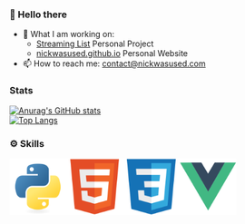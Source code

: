 ### 👋 Hello there

- 🔭 What I am working on:
  - [Streaming List](https://github.com/Nickwasused/streaming-list) Personal Project
  - [nickwasused.github.io](https://github.com/Nickwasused/nickwasused.github.io) Personal Website
- 📫 How to reach me: contact@nickwasused.com

### Stats
[![Anurag's GitHub stats](https://github-readme-stats.vercel.app/api?username=nickwasused&theme=synthwave)](https://github.com/anuraghazra/github-readme-stats)<br>
[![Top Langs](https://github-readme-stats.vercel.app/api/top-langs/?username=nickwasused&theme=synthwave&layout=compact)](https://github.com/anuraghazra/github-readme-stats)

### ⚙ Skills
<img src="https://raw.githubusercontent.com/devicons/devicon/master/icons/python/python-original.svg" height="100" /><img src="https://raw.githubusercontent.com/devicons/devicon/master/icons/html5/html5-original.svg" height="100" /><img src="https://raw.githubusercontent.com/devicons/devicon/master/icons/css3/css3-original.svg" height="100" /><img src="https://raw.githubusercontent.com/devicons/devicon/master/icons/vuejs/vuejs-original.svg" height="100" />

